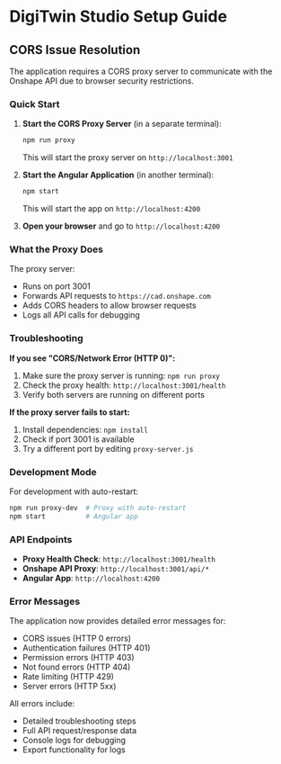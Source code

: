 # DigiTwin Studio Setup Guide

## CORS Issue Resolution

The application requires a CORS proxy server to communicate with the Onshape API due to browser security restrictions.

### Quick Start

1. **Start the CORS Proxy Server** (in a separate terminal):
   ```bash
   npm run proxy
   ```
   This will start the proxy server on `http://localhost:3001`

2. **Start the Angular Application** (in another terminal):
   ```bash
   npm start
   ```
   This will start the app on `http://localhost:4200`

3. **Open your browser** and go to `http://localhost:4200`

### What the Proxy Does

The proxy server:
- Runs on port 3001
- Forwards API requests to `https://cad.onshape.com`
- Adds CORS headers to allow browser requests
- Logs all API calls for debugging

### Troubleshooting

**If you see "CORS/Network Error (HTTP 0)":**
1. Make sure the proxy server is running: `npm run proxy`
2. Check the proxy health: `http://localhost:3001/health`
3. Verify both servers are running on different ports

**If the proxy server fails to start:**
1. Install dependencies: `npm install`
2. Check if port 3001 is available
3. Try a different port by editing `proxy-server.js`

### Development Mode

For development with auto-restart:
```bash
npm run proxy-dev  # Proxy with auto-restart
npm start          # Angular app
```

### API Endpoints

- **Proxy Health Check**: `http://localhost:3001/health`
- **Onshape API Proxy**: `http://localhost:3001/api/*`
- **Angular App**: `http://localhost:4200`

### Error Messages

The application now provides detailed error messages for:
- CORS issues (HTTP 0 errors)
- Authentication failures (HTTP 401)
- Permission errors (HTTP 403)
- Not found errors (HTTP 404)
- Rate limiting (HTTP 429)
- Server errors (HTTP 5xx)

All errors include:
- Detailed troubleshooting steps
- Full API request/response data
- Console logs for debugging
- Export functionality for logs

